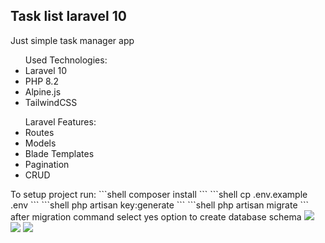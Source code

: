 
## Task list laravel 10

Just simple task manager app

<ul>Used Technologies:
    <li>Laravel 10</li>
    <li>PHP 8.2</li>
    <li>Alpine.js</li>
    <li>TailwindCSS</li>
</ul>
<ul>Laravel Features:
    <li>Routes</li>
    <li>Models</li>
    <li>Blade Templates</li>
    <li>Pagination</li>
    <li>CRUD</li>
</ul>
To setup project run:
```shell
composer install
```
```shell
cp .env.example .env
```
```shell
php artisan key:generate
```
```shell
php artisan migrate
```
    after migration command select yes option to create database schema

    
<img src="https://github.com/Yessenali-Yerkebulan/task-list-laravel/assets/113698340/974b6ad3-063e-4e56-984f-5bf015f17d3c">
<img src="https://github.com/Yessenali-Yerkebulan/task-list-laravel/assets/113698340/c5df40ac-1137-47bd-b74e-70c773cda480">
<img src="https://github.com/Yessenali-Yerkebulan/task-list-laravel/assets/113698340/47bc3058-6304-4df0-a2b8-a11e02c8f3cf">
